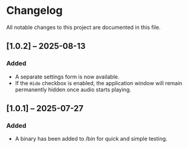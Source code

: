 # Changelog

All notable changes to this project are documented in this file.

## [1.0.2] – 2025-08-13
### Added
 - A separate settings form is now available.  
 - If the `Hide` checkbox is enabled, the application window will remain permanently hidden once audio starts playing.

## [1.0.1] – 2025-07-27
### Added
 - A binary has been added to /bin for quick and simple testing.

